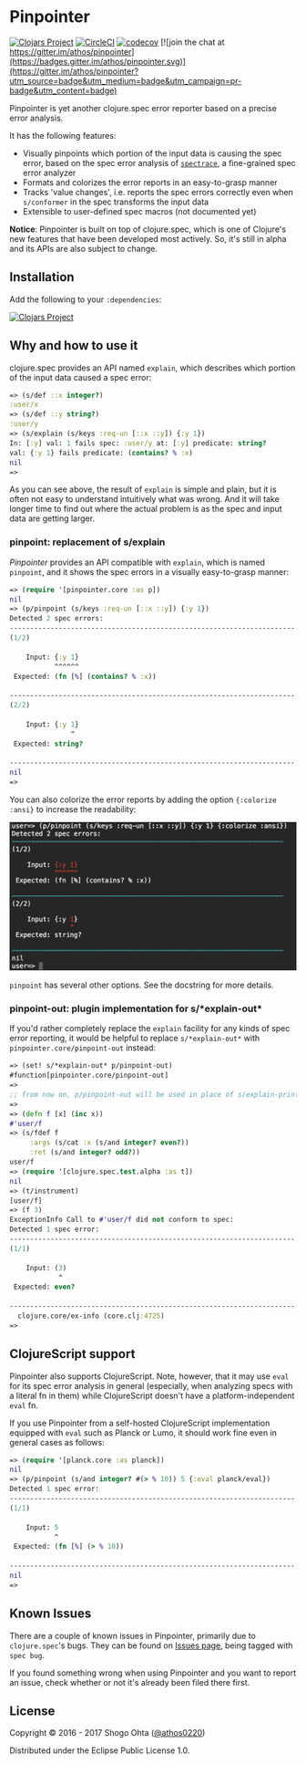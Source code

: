 # Pinpointer
[![Clojars Project](https://img.shields.io/clojars/v/pinpointer.svg)](https://clojars.org/pinpointer)
[![CircleCI](https://circleci.com/gh/athos/Pinpointer.svg?style=shield)](https://circleci.com/gh/athos/Pinpointer)
[![codecov](https://codecov.io/gh/athos/Pinpointer/branch/master/graph/badge.svg)](https://codecov.io/gh/athos/Pinpointer)
[![join the chat at https://gitter.im/athos/pinpointer](https://badges.gitter.im/athos/pinpointer.svg)](https://gitter.im/athos/pinpointer?utm_source=badge&utm_medium=badge&utm_campaign=pr-badge&utm_content=badge)

Pinpointer is yet another clojure.spec error reporter based on a precise error analysis.

It has the following features:

- Visually pinpoints which portion of the input data is causing the spec error, based on the spec error analysis of [`spectrace`](https://github.com/athos/spectrace), a fine-grained spec error analyzer
- Formats and colorizes the error reports in an easy-to-grasp manner
- Tracks 'value changes', i.e. reports the spec errors correctly even when `s/conformer` in the spec transforms the input data
- Extensible to user-defined spec macros (not documented yet)

**Notice**: Pinpointer is built on top of clojure.spec, which is one of Clojure's new features that have been developed most actively. So, it's still in alpha and its APIs are also subject to change.

## Installation

Add the following to your `:dependencies`:

[![Clojars Project](https://clojars.org/pinpointer/latest-version.svg)](http://clojars.org/pinpointer)

## Why and how to use it

clojure.spec provides an API named `explain`, which describes which portion of the input data caused a spec error:

```clj
=> (s/def ::x integer?)
:user/x
=> (s/def ::y string?)
:user/y
=> (s/explain (s/keys :req-un [::x ::y]) {:y 1})
In: [:y] val: 1 fails spec: :user/y at: [:y] predicate: string?
val: {:y 1} fails predicate: (contains? % :x)
nil
=> 
```

As you can see above, the result of `explain` is simple and plain, but it is often not easy to understand intuitively what was wrong. And it will take longer time to find out where the actual problem is as the spec and input data are getting larger.

### pinpoint: replacement of s/explain

_Pinpointer_ provides an API compatible with `explain`, which is named `pinpoint`, and it shows the spec errors in a visually  easy-to-grasp manner:

```clj
=> (require '[pinpointer.core :as p])
nil
=> (p/pinpoint (s/keys :req-un [::x ::y]) {:y 1})
Detected 2 spec errors:
----------------------------------------------------------------------
(1/2)

    Input: {:y 1}
           ^^^^^^
 Expected: (fn [%] (contains? % :x))

----------------------------------------------------------------------
(2/2)

    Input: {:y 1}
               ^
 Expected: string?

----------------------------------------------------------------------
nil
=>
```


You can also colorize the error reports by adding the option `{:colorize :ansi}` to increase the readability:


<img src="doc/images/colorized-pinpoint-result.png" width="630">

`pinpoint` has several other options. See the docstring for more details.

### pinpoint-out: plugin implementation for s/\*explain-out\*

If you'd rather completely replace the `explain` facility for any kinds of spec error reporting, it would be helpful to replace `s/*explain-out*` with `pinpointer.core/pinpoint-out` instead:

```clj
=> (set! s/*explain-out* p/pinpoint-out)
#function[pinpointer.core/pinpoint-out]
=>
;; from now on, p/pinpoint-out will be used in place of s/explain-printer
=>
=> (defn f [x] (inc x))
#'user/f
=> (s/fdef f
     :args (s/cat :x (s/and integer? even?))
     :ret (s/and integer? odd?))
user/f
=> (require '[clojure.spec.test.alpha :as t])
nil
=> (t/instrument)
[user/f]
=> (f 3)
ExceptionInfo Call to #'user/f did not conform to spec:
Detected 1 spec error:
----------------------------------------------------------------------
(1/1)

    Input: (3)
            ^
 Expected: even?

----------------------------------------------------------------------
  clojure.core/ex-info (core.clj:4725)
=>
```

## ClojureScript support

Pinpointer also supports ClojureScript. Note, however, that it may use `eval` for its spec error analysis in general (especially, when analyzing specs with a literal fn in them) while ClojureScript doesn't have a platform-independent `eval` fn.

If you use Pinpointer from a self-hosted ClojureScript implementation equipped with `eval` such as Planck or Lumo, it should work fine even in general cases as follows:

```clj
=> (require '[planck.core :as planck])
nil
=> (p/pinpoint (s/and integer? #(> % 10)) 5 {:eval planck/eval})
Detected 1 spec error:
----------------------------------------------------------------------
(1/1)

    Input: 5
           ^
 Expected: (fn [%] (> % 10))

----------------------------------------------------------------------
nil
=>
```

## Known Issues

There are a couple of known issues in Pinpointer, primarily due to `clojure.spec`'s bugs. They can be found on [Issues page](https://github.com/athos/Pinpointer/issues?q=is%3Aissue+is%3Aopen+label%3A%22spec+bug%22), being tagged with `spec bug`.

If you found something wrong when using Pinpointer and you want to report an issue, check whether or not it's already been filed there first.

## License

Copyright © 2016 - 2017 Shogo Ohta ([@athos0220](https://twitter.com/athos0220))

Distributed under the Eclipse Public License 1.0.
